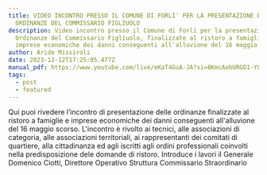 ```yaml
---
title: VIDEO INCONTRO PRESSO IL COMUNE DI FORLI' PER LA PRESENTAZIONE DELLE
  ORDINANZE DEL COMMISSARIO FIGLIUOLO
description: Video incontro presso il Comune di Forlì per la presentazione delle
  Ordinanze del Commissario Figliuolo, finalizzate al ristoro a famiglie e
  imprese economiche dei danni conseguenti all'alluvione del 16 maggio scorso.
author: Aride Missiroli
date: 2023-12-12T17:25:05.477Z
manual_pdf: https://www.youtube.com/live/eKaT4GuA-JA?si=8KmcAobURGD1-Y8l
tags:
  - post
  - featured
---
```

<!--StartFragment-->

Qui puoi rivedere l’incontro di presentazione delle ordinanze finalizzate al ristoro a famiglie e imprese economiche dei danni conseguenti all'alluvione del 16 maggio scorso. L'incontro è rivolto ai tecnici, alle associazioni di categoria, alle associazioni territoriali, ai rappresentanti dei comitati di quartiere, alla cittadinanza ed agli iscritti agli ordini professionali coinvolti nella predisposizione dele domande di ristoro. Introduce i lavori il Generale Domenico Ciotti, Direttore Operativo Struttura Commissario Straordinario

<!--EndFragment-->